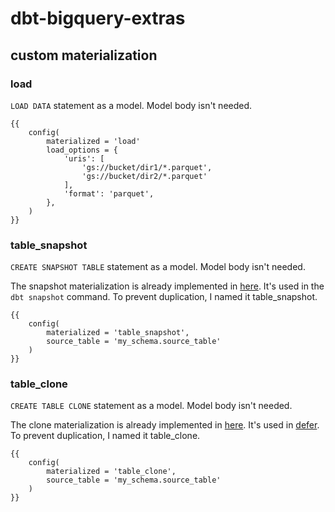 # dbt-bigquery-extras

## custom materialization

### load

`LOAD DATA` statement as a model. Model body isn't needed.

```
{{
    config(
        materialized = 'load'
        load_options = {
            'uris': [
                'gs://bucket/dir1/*.parquet',
                'gs://bucket/dir2/*.parquet'
            ],
            'format': 'parquet',
        },
    )
}}
```

### table_snapshot

`CREATE SNAPSHOT TABLE` statement as a model. Model body isn't needed.

The snapshot materialization is already implemented in [here](https://github.com/dbt-labs/dbt-adapters/blob/5de867965ab7bf7609caa624f98a31203998d1d1/dbt-adapters/src/dbt/include/global_project/macros/materializations/snapshots/snapshot.sql). It's used in the `dbt snapshot` command. To prevent duplication, I named it table_snapshot.

```
{{
    config(
        materialized = 'table_snapshot',
        source_table = 'my_schema.source_table'
    )
}}
```

### table_clone

`CREATE TABLE CLONE` statement as a model. Model body isn't needed.

The clone materialization is already implemented in [here](https://github.com/dbt-labs/dbt-adapters/blob/v1.11.0/dbt/include/global_project/macros/materializations/models/clone/clone.sql). It's used in [defer](https://docs.getdbt.com/reference/node-selection/defer). To prevent duplication, I named it table_clone.

```
{{
    config(
        materialized = 'table_clone',
        source_table = 'my_schema.source_table'
    )
}}
```
